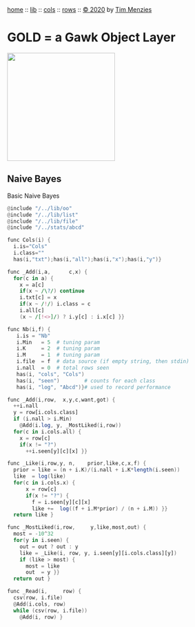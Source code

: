 <a name=top>&nbsp;<p>
<a href="https://github.com/timm/gold/blob/master/README.md#top">home</a> ::
<a href="https://github.com/timm/gold/blob/master/src/lib/README.md#top">lib</a> ::
<a href="https://github.com/timm/gold/blob/master/src/cols/README.md#top">cols</a> ::
<a href="https://github.com/timm/gold/blob/master/src/rows/README.md#top">rows</a> ::
<a href="http://github.com/timm/gold/blob/master/LICENSE.md#top">&copy;&nbsp;2020</a>&nbsp;by&nbsp;<a href="http://menzies.us">Tim&nbsp;Menzies</a>
<h1> GOLD = a Gawk Object Layer</h1>
<img width=250 src="https://raw.githubusercontent.com/timm/gold/master/etc/img/auk.png">

## Naive Bayes
Basic Naive Bayes

```awk
@include "/../lib/oo"
@include "/../lib/list"
@include "/../lib/file"
@include "/../stats/abcd"

func Cols(i) { 
  i.is="Cols"
  i.class=""
  has(i,"txt");has(i,"all");has(i,"x");has(i,"y")}

func _Add(i,a,      c,x) {
  for(c in a) {
    x = a[c]
    if(x ~ /\?/) continue 
    i.txt[c] = x
    if(x ~ /!/) i.class = c
    i.all[c]
    (x ~ /[!<>]/) ? i.y[c] : i.x[c] }}

func Nb(i,f) {
   i.is = "Nb"
   i.Min   = 5  # tuning param
   i.K     = 2  # tuning param
   i.M     = 1  # tuning param
   i.file  = f  # data source (if empty string, then stdin)
   i.nall  = 0  # total rows seen
   has(i, "cols", "Cols")
   has(i, "seen")        # counts for each class
   has(i, "log", "Abcd")}# used to record performance

func _Add(i,row,  x,y,c,want,got) {
  ++i.nall
  y = row[i.cols.class]
  if (i.nall > i.Min)  
    @Add(i.log, y, _MostLiked(i,row))
  for(c in i.cols.all) {
    x = row[c]
    if(x != "?")    
      ++i.seen[y][c][x] }}

func _Like(i,row,y, n,    prior,like,c,x,f) {
  prior = like = (n + i.K)/(i.nall + i.K*length(i.seen))
  like  = log(like)
  for(c in i.cols.x) {
      x = row[c]
      if(x != "?") {
        f = i.seen[y][c][x] 
        like +=  log((f + i.M*prior) / (n + i.M)) }}
  return like }

func _MostLiked(i,row,     y,like,most,out) {
  most = -10^32
  for(y in i.seen) {
    out = out ? out : y
    like = _Like(i, row, y, i.seen[y][i.cols.class][y])
    if (like > most) {
      most = like
      out  = y }}
  return out }   

func _Read(i,     row) {
  csv(row, i.file) 
  @Add(i.cols, row)
  while (csv(row, i.file))  
    @Add(i, row) }
```
